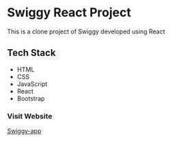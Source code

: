 <h1>Swiggy React Project</h1>

<p>This is a clone project of Swiggy developed using React</p>

<h2>Tech Stack</h2>
<ul>
    <li>HTML</li>
    <li>CSS</li>
    <li>JavaScript</li>
    <li>React</li>
    <li>Bootstrap</li>
</ul>

<h3>Visit Website</h3>
<a href="https://swiggy-app-react.vercel.app">Swiggy-app</a>
